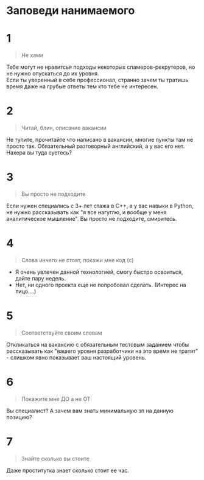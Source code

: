 # Заповеди нанимаемого

# 1
> Не хами

 Тебе могут не нравитсья подходы некоторых спамеров-рекрутеров, но не нужно опускаться до их уровня.  
 Если ты уверенный в себе профессионал, странно зачем ты тратишь время даже на грубые ответы тем кто тебе не интересен.  

 # 2
 > Читай, блин, описание вакансии
 
Не тупите, прочитайте что написано в вакансии, многие пункты там не просто так.
Обязательный разговорный английский, а у вас его нет. Нахера вы туда суетесь?


# 3
> Вы просто не подходите

Если нужен специались с 3+ лет стажа в C++, а у вас навыки в Python, не нужно рассказывать как "я все нагуглю, и вообще у меня аналитическое мышление". Вы просто не подходите, смиритесь.

# 4
> Слова инчего не стоят, покажи мне код (с)

- Я очень увлечен данной технологией, смогу быстро освоиться, дайте пару недель.  
- Нет, ни одного проекта еще не попробовал сделать.
(Интерес на лицо....)

# 5
> Соответствуйте своим словам

Откликаться на вакансию с обязательным тестовым заданием чтобы рассказывать как "вашего уровня разработчики на это время не тратят" - слишком явно показывает ваш настоящий уровень.

# 6

> Покажите мне ДО а не ОТ

Вы специалист? А зачем вам знать минимальную зп на данную позицию?

# 7

> Знайте сколько вы стоите

Даже проститутка знает сколько стоит ее час.